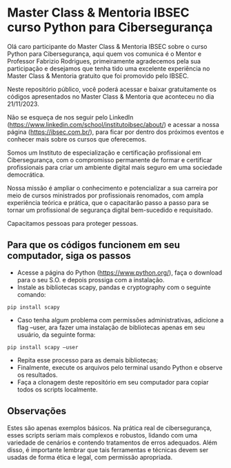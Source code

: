 # Master Class & Mentoria IBSEC curso Python para Cibersegurança

Olá caro participante do Master Class & Mentoria IBSEC sobre o curso Python para Cibersegurança, aqui quem vos comunica é o Mentor e Professor Fabrizio Rodrigues, primeiramente agradecemos pela sua participação e desejamos que tenha tido uma excelente experiência no Master Class & Mentoria gratuito que foi promovido pelo IBSEC.

Neste repositório público, você poderá acessar e baixar gratuitamente os códigos apresentados no Master Class & Mentoria que aconteceu no dia 21/11/2023.

Não se esqueça de nos seguir pelo LinkedIn (https://www.linkedin.com/school/institutoibsec/about/) e acessar a nossa página (https://ibsec.com.br/), para ficar por dentro dos próximos eventos e conhecer mais sobre os cursos que oferecemos.

Somos um Instituto de especialização e certificação profissional em Cibersegurança, com o compromisso permanente de formar e certificar profissionais para criar um ambiente digital mais seguro em uma sociedade democrática.

Nossa missão é ampliar o conhecimento e potencializar a sua carreira por meio de cursos ministrados por profissionais renomados, com ampla experiência teórica e prática, que o capacitarão passo a passo para se tornar um profissional de segurança digital bem-sucedido e requisitado.

Capacitamos pessoas para proteger pessoas.

## Para que os códigos funcionem em seu computador, siga os passos

- Acesse a página do Python (https://www.python.org/), faça o download para o seu S.O. e depois prossiga com a instalação.
- Instale as bibliotecas scapy, pandas e cryptography com o seguinte comando:

```pip install scapy```

- Caso tenha algum problema com permissões administrativas, adicione a flag –user, ara fazer uma instalação de bibliotecas apenas em seu usuário, da seguinte forma:

```pip install scapy –user```

- Repita esse processo para as demais bibliotecas;
- Finalmente, execute os arquivos pelo terminal usando Python e observe os resultados.
- Faça a clonagem deste repositório em seu computador para copiar todos os scripts localmente.

## Observações

Estes são apenas exemplos básicos. Na prática real de cibersegurança, esses scripts seriam mais complexos e robustos, lidando com uma variedade de cenários e contendo tratamentos de erros adequados. Além disso, é importante lembrar que tais ferramentas e técnicas devem ser usadas de forma ética e legal, com permissão apropriada.
